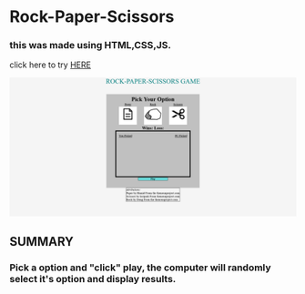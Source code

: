 # Rock-Paper-Scissors

<h3>this was made using HTML,CSS,JS. </h3>
  
click here to try <a href="https://rivveneyes.github.io/Rock-Paper-Scissors/">HERE</a><br>

<img  src="Rock-Paper-Scissors.png" alt="photo of Rock-Paper-Scissors game" >
<br>
<h2>SUMMARY</h2>
<h3>Pick a option and "click" play, the computer will randomly select it's option and display results.</h3>




